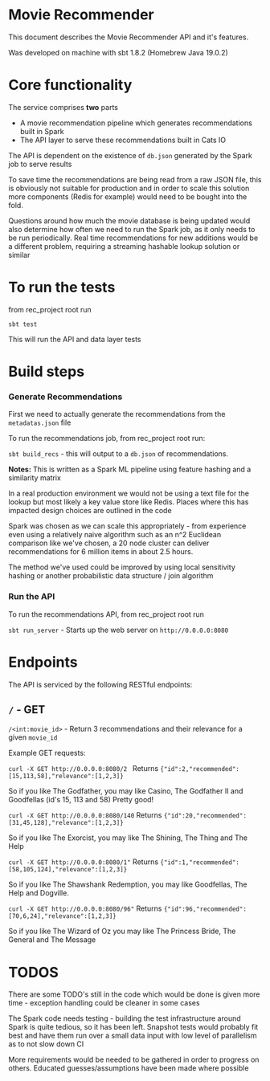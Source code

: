  # Movie Recommender

This document describes the Movie Recommender API and it's features.

Was developed on machine with sbt 1.8.2 (Homebrew Java 19.0.2)

# Core functionality

The service comprises **two** parts
- A movie recommendation pipeline which generates recommendations built in Spark
- The API layer to serve these recommendations built in Cats IO

The API is dependent on the existence of `db.json` generated by the Spark job to serve results

To save time the recommendations are being read from a raw JSON file, this is obviously not suitable for production and in order to scale this solution more components (Redis for example) would need to be bought into the fold.

Questions around how much the movie database is being updated would also determine how often we need to run the Spark job, as it only needs to be run periodically. Real time recommendations for new additions would be a different problem, requiring a streaming hashable lookup solution or similar

# To run the tests

from rec_project root run

```sbt test```

This will run the API and data layer tests

# Build steps

### Generate Recommendations

First we need to actually generate the recommendations from the `metadatas.json` file

To run the recommendations job, from rec_project root run:

```sbt build_recs``` -  this will output to a `db.json` of recommendations. 

**Notes:**
This is written as a Spark ML pipeline using feature hashing and a similarity matrix 

In a real production environment we would not be using a text file for the lookup but most likely a key value store like Redis. Places where this has impacted design choices are outlined  in the code

Spark was chosen as we can scale this appropriately  - from experience even using a relatively naive algorithm such as an n^2 Euclidean comparison like we've chosen, a 20 node cluster can deliver recommendations for 6 million items in about 2.5 hours.

The method we've used could be improved by using local sensitivity hashing or another probabilistic data structure / join algorithm

### Run the API
To run the recommendations API, from rec_project root run

```sbt run_server``` - Starts up the web server on `http://0.0.0.0:8080`


# Endpoints
The API is serviced by the following RESTful endpoints:

## ```/``` - GET

```/<int:movie_id>``` - Return 3 recommendations and their relevance for a given `movie_id`  

Example GET requests:

```curl -X GET http://0.0.0.0:8080/2 ```
Returns
```{"id":2,"recommended":[15,113,58],"relevance":[1,2,3]}```

So if you like The Godfather, you may like Casino, The Godfather II and Goodfellas (id's 15, 113 and 58) Pretty good!

```curl -X GET http://0.0.0.0:8080/140```
Returns
```{"id":20,"recommended":[31,45,128],"relevance":[1,2,3]}```

So if you like The Exorcist, you may like The Shining, The Thing and The Help


```curl -X GET http://0.0.0.0:8080/1"```
Returns
```{"id":1,"recommended":[58,105,124],"relevance":[1,2,3]}```

So if you like The Shawshank Redemption, you may like Goodfellas, The Help and Dogville. 

```curl -X GET http://0.0.0.0:8080/96"```
Returns
```{"id":96,"recommended":[70,6,24],"relevance":[1,2,3]}```

So if you like The Wizard of Oz you may like The Princess Bride, The General and The Message


# TODOS
There are some TODO's still in the code which would be done is given more time - exception handling could be cleaner in some cases 

The Spark code needs  testing - building the test infrastructure around Spark  is quite tedious, so it has been left.
Snapshot tests would probably fit best and have them run over a small data input with low level of parallelism as to not slow down CI

More requirements would be needed to be gathered in order to progress on others. Educated guesses/assumptions have been made where possible
